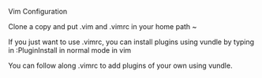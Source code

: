 Vim Configuration

Clone a copy and put .vim and .vimrc in your home path ~

If you just want to use .vimrc, you can install plugins using vundle by typing in :PluginInstall in normal mode in vim

You can follow along .vimrc to add plugins of your own using vundle.
